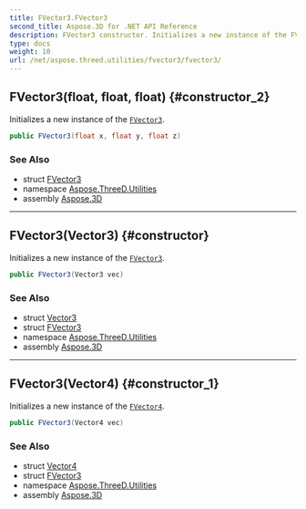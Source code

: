 ```yaml
---
title: FVector3.FVector3
second_title: Aspose.3D for .NET API Reference
description: FVector3 constructor. Initializes a new instance of the FVector3
type: docs
weight: 10
url: /net/aspose.threed.utilities/fvector3/fvector3/
---
```

## FVector3(float, float, float) {#constructor_2}

Initializes a new instance of the [`FVector3`](../).

```csharp
public FVector3(float x, float y, float z)
```

### See Also

* struct [FVector3](../)
* namespace [Aspose.ThreeD.Utilities](../../../aspose.threed.utilities/)
* assembly [Aspose.3D](../../../)

---

## FVector3(Vector3) {#constructor}

Initializes a new instance of the [`FVector3`](../).

```csharp
public FVector3(Vector3 vec)
```

### See Also

* struct [Vector3](../../vector3/)
* struct [FVector3](../)
* namespace [Aspose.ThreeD.Utilities](../../../aspose.threed.utilities/)
* assembly [Aspose.3D](../../../)

---

## FVector3(Vector4) {#constructor_1}

Initializes a new instance of the [`FVector4`](../../fvector4/).

```csharp
public FVector3(Vector4 vec)
```

### See Also

* struct [Vector4](../../vector4/)
* struct [FVector3](../)
* namespace [Aspose.ThreeD.Utilities](../../../aspose.threed.utilities/)
* assembly [Aspose.3D](../../../)


